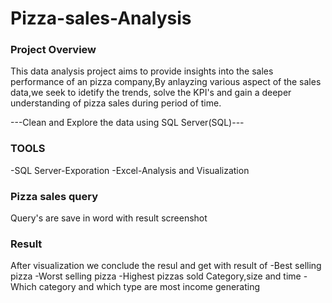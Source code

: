 # Pizza-sales-Analysis

### Project Overview 

This data analysis project aims to provide insights into the sales performance of an pizza company,By anlayzing various aspect of the sales data,we seek to idetify the trends, solve the KPI's and gain a deeper understanding of pizza sales during period of time.

---Clean and Explore the data using SQL Server(SQL)---

### TOOLS
  -SQL Server-Exporation
  -Excel-Analysis and Visualization

  
### Pizza sales query

Query's are save in word with result screenshot


### Result

After visualization we conclude the resul and get with result of
-Best selling pizza
-Worst selling pizza
-Highest pizzas sold Category,size and time
-Which category and which type are most income generating
